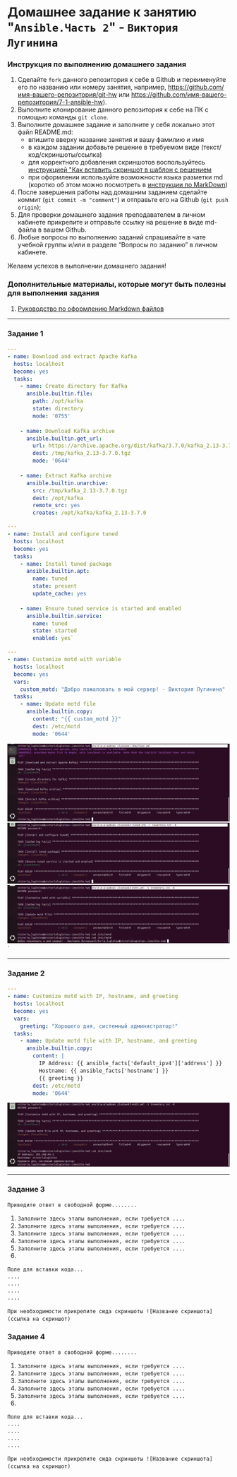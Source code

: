 # Домашнее задание к занятию "`Ansible.Часть 2`" - `Виктория Лугинина`


### Инструкция по выполнению домашнего задания

   1. Сделайте `fork` данного репозитория к себе в Github и переименуйте его по названию или номеру занятия, например, https://github.com/имя-вашего-репозитория/git-hw или  https://github.com/имя-вашего-репозитория/7-1-ansible-hw).
   2. Выполните клонирование данного репозитория к себе на ПК с помощью команды `git clone`.
   3. Выполните домашнее задание и заполните у себя локально этот файл README.md:
      - впишите вверху название занятия и вашу фамилию и имя
      - в каждом задании добавьте решение в требуемом виде (текст/код/скриншоты/ссылка)
      - для корректного добавления скриншотов воспользуйтесь [инструкцией "Как вставить скриншот в шаблон с решением](https://github.com/netology-code/sys-pattern-homework/blob/main/screen-instruction.md)
      - при оформлении используйте возможности языка разметки md (коротко об этом можно посмотреть в [инструкции  по MarkDown](https://github.com/netology-code/sys-pattern-homework/blob/main/md-instruction.md))
   4. После завершения работы над домашним заданием сделайте коммит (`git commit -m "comment"`) и отправьте его на Github (`git push origin`);
   5. Для проверки домашнего задания преподавателем в личном кабинете прикрепите и отправьте ссылку на решение в виде md-файла в вашем Github.
   6. Любые вопросы по выполнению заданий спрашивайте в чате учебной группы и/или в разделе “Вопросы по заданию” в личном кабинете.
   
Желаем успехов в выполнении домашнего задания!
   
### Дополнительные материалы, которые могут быть полезны для выполнения задания

1. [Руководство по оформлению Markdown файлов](https://gist.github.com/Jekins/2bf2d0638163f1294637#Code)

---

### Задание 1

```yaml
---
- name: Download and extract Apache Kafka
  hosts: localhost
  become: yes
  tasks:
    - name: Create directory for Kafka
      ansible.builtin.file:
        path: /opt/kafka
        state: directory
        mode: '0755'

    - name: Download Kafka archive
      ansible.builtin.get_url:
        url: https://archive.apache.org/dist/kafka/3.7.0/kafka_2.13-3.7.0.tgz
        dest: /tmp/kafka_2.13-3.7.0.tgz
        mode: '0644'

    - name: Extract Kafka archive
      ansible.builtin.unarchive:
        src: /tmp/kafka_2.13-3.7.0.tgz
        dest: /opt/kafka
        remote_src: yes
        creates: /opt/kafka/kafka_2.13-3.7.0
```

```yaml
---
- name: Install and configure tuned
  hosts: localhost
  become: yes
  tasks:
    - name: Install tuned package
      ansible.builtin.apt:
        name: tuned
        state: present
        update_cache: yes

    - name: Ensure tuned service is started and enabled
      ansible.builtin.service:
        name: tuned
        state: started
        enabled: yes`
```

```yaml
---
- name: Customize motd with variable
  hosts: localhost
  become: yes
  vars:
    custom_motd: "Добро пожаловать в мой сервер! - Виктория Лугинина"
  tasks:
    - name: Update motd file
      ansible.builtin.copy:
        content: "{{ custom_motd }}"
        dest: /etc/motd
        mode: '0644'
```

![вывод_playbook1-download.png](https://github.com/victorialugi/ansible2-hw/blob/main/%D0%B2%D1%8B%D0%B2%D0%BE%D0%B4_playbook1-download.png)
![вывод_playbook2-tuned.png](https://github.com/victorialugi/ansible2-hw/blob/main/%D0%B2%D1%8B%D0%B2%D0%BE%D0%B4_playbook2-tuned.png)
![вывод_playbook3-motd.png](https://github.com/victorialugi/ansible2-hw/blob/main/%D0%B2%D1%8B%D0%B2%D0%BE%D0%B4_playbook3-motd.png)`

---

### Задание 2

```yaml
---
- name: Customize motd with IP, hostname, and greeting
  hosts: localhost
  become: yes
  vars:
    greeting: "Хорошего дня, системный администратор!"
  tasks:
    - name: Update motd file with IP, hostname, and greeting
      ansible.builtin.copy:
        content: |
          IP Address: {{ ansible_facts['default_ipv4']['address'] }}
          Hostname: {{ ansible_facts['hostname'] }}
          {{ greeting }}
        dest: /etc/motd
        mode: '0644'
```

![вывод_задание_2.png](https://github.com/victorialugi/ansible2-hw/blob/main/%D0%B2%D1%8B%D0%B2%D0%BE%D0%B4_%D0%B7%D0%B0%D0%B4%D0%B0%D0%BD%D0%B8%D0%B5_2.png)


---

### Задание 3

`Приведите ответ в свободной форме........`

1. `Заполните здесь этапы выполнения, если требуется ....`
2. `Заполните здесь этапы выполнения, если требуется ....`
3. `Заполните здесь этапы выполнения, если требуется ....`
4. `Заполните здесь этапы выполнения, если требуется ....`
5. `Заполните здесь этапы выполнения, если требуется ....`
6. 

```
Поле для вставки кода...
....
....
....
....
```

`При необходимости прикрепитe сюда скриншоты
![Название скриншота](ссылка на скриншот)`

### Задание 4

`Приведите ответ в свободной форме........`

1. `Заполните здесь этапы выполнения, если требуется ....`
2. `Заполните здесь этапы выполнения, если требуется ....`
3. `Заполните здесь этапы выполнения, если требуется ....`
4. `Заполните здесь этапы выполнения, если требуется ....`
5. `Заполните здесь этапы выполнения, если требуется ....`
6. 

```
Поле для вставки кода...
....
....
....
....
```

`При необходимости прикрепитe сюда скриншоты
![Название скриншота](ссылка на скриншот)`
